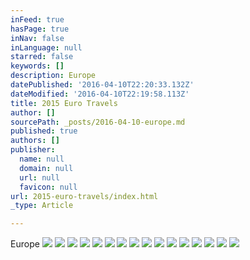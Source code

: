 ```yaml
---
inFeed: true
hasPage: true
inNav: false
inLanguage: null
starred: false
keywords: []
description: Europe
datePublished: '2016-04-10T22:20:33.132Z'
dateModified: '2016-04-10T22:19:58.113Z'
title: 2015 Euro Travels
author: []
sourcePath: _posts/2016-04-10-europe.md
published: true
authors: []
publisher:
  name: null
  domain: null
  url: null
  favicon: null
url: 2015-euro-travels/index.html
_type: Article

---
```

Europe
![](https://the-grid-user-content.s3-us-west-2.amazonaws.com/7984ed53-1a0c-4075-aa13-f94ae17537e8.jpg)
![](https://the-grid-user-content.s3-us-west-2.amazonaws.com/791f6c47-1f0e-44a9-b329-5be0a8ed0450.jpg)
![](https://the-grid-user-content.s3-us-west-2.amazonaws.com/f62fd904-eee3-4d55-be21-30c532dba845.jpg)
![](https://the-grid-user-content.s3-us-west-2.amazonaws.com/a034400e-47ab-469d-9446-756430ea9022.jpg)
![](https://the-grid-user-content.s3-us-west-2.amazonaws.com/a046289b-e6e2-4d54-bd9a-484747364708.jpg)
![](https://the-grid-user-content.s3-us-west-2.amazonaws.com/2201ad10-5cde-4f45-8573-bd759d0e1775.jpg)
![](https://the-grid-user-content.s3-us-west-2.amazonaws.com/0330b9ea-d2c7-4950-a503-48fa12672686.jpg)
![](https://the-grid-user-content.s3-us-west-2.amazonaws.com/b7354d7c-de45-4e77-844d-36e6e4507703.jpg)
![](https://the-grid-user-content.s3-us-west-2.amazonaws.com/f91f8310-8489-42af-a816-6f7435743bad.jpg)
![](https://the-grid-user-content.s3-us-west-2.amazonaws.com/88fb50f0-b2eb-47a3-b537-6e0d9fe2c03a.jpg)
![](https://the-grid-user-content.s3-us-west-2.amazonaws.com/c39d4e6a-63b8-4f8d-a358-ceb89a38c306.jpg)
![](https://the-grid-user-content.s3-us-west-2.amazonaws.com/3b8ce7eb-943c-4fa6-8cfd-1bbac78cad12.jpg)
![](https://the-grid-user-content.s3-us-west-2.amazonaws.com/d2019933-9e8f-4518-a0b6-66a640446b70.jpg)
![](https://the-grid-user-content.s3-us-west-2.amazonaws.com/67bdd0b5-84cb-40a0-b13a-3d91f95275fd.jpg)
![](https://the-grid-user-content.s3-us-west-2.amazonaws.com/2203a400-8e7a-4fdd-83d0-985684f8b77b.jpg)
![](https://the-grid-user-content.s3-us-west-2.amazonaws.com/a8969c3a-3d82-4eb1-a841-f877ffaa0009.jpg)